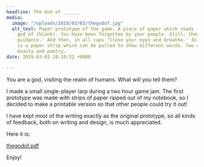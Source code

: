 ```yaml
---
headline: The God of ______
media:
  image: "/uploads/2019/03/03/thegodof.jpg"
  alt_text: Paper prototype of the game. A piece of paper which reads 'You are the
    god of (blank). You have been forgotten by your people. Still, they lond for your
    guidance.' And then, in all caps 'Close your eyes and breathe.' In the blank space
    is a paper strip which can be pulled to show different words. Two words are visible,
    beauty and poetry.
date: 2019-03-03 20:10:52 +0000

---
```

You are a god, visiting the realm of humans. What will you tell them?

I made a small single-player larp during a two hour game jam. The first prototype was made with strips of paper ripped out of my notebook, so I decided to make a printable version so that other people could try it out!

I have kept most of the writing exactly as the original prototype, so all kinds of feedback, both on writing and design, is much appreciated.

Here it is:

[thegodof.pdf](/uploads/2019/03/03/thegodof.pdf "thegodof.pdf")

Enjoy!